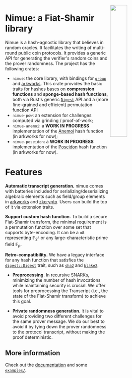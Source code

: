 <img
    src="https://upload.wikimedia.org/wikipedia/commons/thumb/e/e2/The_Lady_of_the_Lake_by_Speed_Lancelot.jpg/302px-The_Lady_of_the_Lake_by_Speed_Lancelot.jpg?download"
    align="right"
    width=33%/>

Nimue: a Fiat-Shamir library
=========

Nimue is a hash-agnostic library that believes in random oracles.
It facilitates the writing of multi-round public coin protocols.
It provides a generic API for generating the verifier's random coins and the prover randomness.
The project has the following crates:

- `nimue`: the core library, with bindings for [`group`](https://github.com/zkcrypto/group) and [arkworks](https://arkworks.rs). This crate provides the basic traits for hashes bases on **compression functions** and **sponge-based hash functions**, both via Rust's generic [`Digest`](https://docs.rs/digest/latest/digest/) API and a (more fine-grained and efficient) permutation function API
- `nimue-pow`: an extension for challenges computed via grinding / proof-of-work;
- `nimue-anemoi`: a **WORK IN PROGRESS** implementation of the [Anemoi](https://anemoi-hash.github.io/) hash function (in arkworks for now);
- `nimue-poseidon`: a **WORK IN PROGRESS** implementation of the [Poseidon](https://anemoi-hash.github.io/) hash function (in arkworks for now).

# Features

**Automatic transcript generation.** nimue comes with batteries included for serializing/deserializing algebraic elements such as field/group elements in [arkworks](https://github.com/arkworks-rs/algebra) and [zkcrypto](https://github.com/zkcrypto/group). Users can build the top of it via extension traits.

**Support custom hash function.**
To build a secure Fiat-Shamir transform, the minimal requirement is a permutation function over some set that supports byte-encoding. It can be a `u8` representing $\mathbb{F}_{2^8}$ or any large-characteristic prime field $\mathbb{F}_p$.

**Retro-compatibility.**
We have a legacy interface for any hash function that satisfies the [`digest::Digest`](https://docs.rs/digest/latest/digest/trait.Digest.html) trait, such as [`sha2`](https://crates.io/crates/sha2) and [`blake2`](https://crates.io/crates/blake2).

- **Preprocessing**.
In recursive SNARKs, minimizing the number of hash invocations
while maintaining security is crucial. We offer tools for preprocessing the Transcript (i.e., the state of the Fiat-Shamir transform) to achieve this goal.

- **Private randomness generation**.
It is vital to avoid providing two different challenges for the same prover message. We do our best to avoid it by tying down the prover randomness to the protocol transcript, without making the proof deterministic.

## More information
Check out the [documentation](https://arkworks.rs/nimue/) and some [`examples/`](https://github.com/arkworks-rs/nimue/tree/main/examples).
